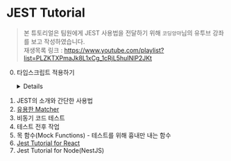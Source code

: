 # JEST Tutorial

> 본 튜토리얼은 팀원에게 JEST 사용법을 전달하기 위해 `코딩앙마`님의 유투브 강좌를 보고 작성하였습니다.  
> 재생목록 링크 : https://www.youtube.com/playlist?list=PLZKTXPmaJk8L1xCg_1cRjL5huINlP2JKt

0.  타입스크립트 적용하기
    <details>
      <div>
        [Using Babel](https://jestjs.io/docs/getting-started#using-babel)

        ```
        npm install -D babel-jest @babel/core @babel/preset-env

        // babel.config.js
        module.exports = {
          presets: [['@babel/preset-env', {targets: {node: 'current'}}]],
        };
        ```

        [Using Typescript](https://jestjs.io/docs/getting-started#using-typescript)

        ```
        npm install -D @babel/preset-typescript

        // babel.config.js
        module.exports = {
          presets: [
            ['@babel/preset-env', {targets: {node: 'current'}}],
            '@babel/preset-typescript',
          ],
        };
        ```

  </div>
</details>

1.  JEST의 소개와 간단한 사용법
2.  [유용한 Matcher](https://jestjs.io/docs/expect)
3.  비동기 코드 테스트
4.  테스트 전후 작업
5.  목 함수(Mock Functions) - 테스트를 위해 흉내만 내는 함수
6.  [Jest Tutorial for React](https://github.com/WebchemistGenn/Jest_Tutorial_React)
7.  Jest Tutorial for Node(NestJS)
